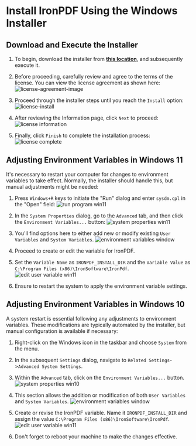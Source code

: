 # Install IronPDF Using the Windows Installer

## Download and Execute the Installer

1. To begin, download the installer from **[this location](https://ironpdf.com/packages/IronPdfInstaller.zip)**, and subsequently execute it.
2. Before proceeding, carefully review and agree to the terms of the license. You can view the license agreement as shown here:
![license-agreement-image](https://ironpdf.com/static-assets/pdf/how-to/ironpdf-installer/license-agreement.webp)

3. Proceed through the installer steps until you reach the `Install` option:
![license-install](https://ironpdf.com/static-assets/pdf/how-to/ironpdf-installer/license-install.webp)

4. After reviewing the Information page, click `Next` to proceed:
![license information](https://ironpdf.com/static-assets/pdf/how-to/ironpdf-installer/license-information.webp)

5. Finally, click `Finish` to complete the installation process:
![license complete](https://ironpdf.com/static-assets/pdf/how-to/ironpdf-installer/license-complete.webp)

## Adjusting Environment Variables in Windows 11

It's necessary to restart your computer for changes to environment variables to take effect. Normally, the installer should handle this, but manual adjustments might be needed:

1. Press `Windows+R` keys to initiate the "Run" dialog and enter `sysdm.cpl` in the "Open" field:
![run program win11](https://ironpdf.com/static-assets/pdf/how-to/ironpdf-installer/run-program-win11.webp)

2. In the `System Properties` dialog, go to the `Advanced` tab, and then click the `Environment Variables...` button:
![system properties win11](https://ironpdf.com/static-assets/pdf/how-to/ironpdf-installer/system-properties-win11.webp)

3. You'll find options here to either add new or modify existing `User Variables` and `System Variables`.
![environment variables window](https://ironpdf.com/static-assets/pdf/how-to/ironpdf-installer/environment-variables-window.webp)

4. Proceed to create or edit the variable for IronPDF.
5. Set the `Variable Name` as `IRONPDF_INSTALL_DIR` and the `Variable Value` as `C:\Program Files (x86)\IronSoftware\IronPdf`.
![edit user variable win11](https://ironpdf.com/static-assets/pdf/how-to/ironpdf-installer/edit-user-variable.webp)

6. Ensure to restart the system to apply the environment variable settings.

## Adjusting Environment Variables in Windows 10

A system restart is essential following any adjustments to environment variables. These modifications are typically automated by the installer, but manual configuration is available if necessary:

1. Right-click on the Windows icon in the taskbar and choose `System` from the menu.
2. In the subsequent `Settings` dialog, navigate to `Related Settings`->`Advanced System Settings`.
3. Within the `Advanced` tab, click on the `Environment Variables...` button.
![system properties win10](https://ironpdf.com/static-assets/pdf/how-to/ironpdf-installer/system-properties-win10.webp)

4. This section allows the addition or modification of both `User Variables` and `System Variables`.
![environment variables window](https://ironpdf.com/static-assets/pdf/how-to/ironpdf-installer/environment-variables-window.webp)

5. Create or revise the IronPDF variable. Name it `IRONPDF_INSTALL_DIR` and assign the value `C:\Program Files (x86)\IronSoftware\IronPdf`.
![edit user variable win11](https://ironpdf.com/static-assets/pdf/how-to/ironpdf-installer/edit-user-variable.webp)
  
6. Don't forget to reboot your machine to make the changes effective.